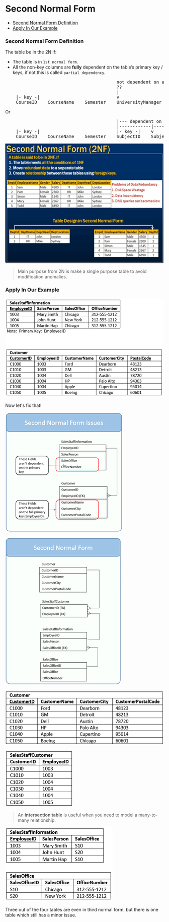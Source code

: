 # Second Normal Form

* [Second Normal Form Definition](#second-normal-form-definition)
* [Apply In Our Example](#apply-in-our-example)

### Second Normal Form Definition
The table be in the 2N if:
* The table is in `1st normal form`.
* All the non-key columns are **fully** dependent on the table’s primary key / keys, if not this is called `partial dependency`.

<pre>
                                          not dependent on any primary keys
                                          ??
                                          |
    |- key -|                             v
    CourseID    CourseName    Semester    UniversityManager
</pre>
Or
<pre>
                                          |--- dependent on one key ---|
                                          |------------|---------------|
    |- key -|                             |- key -|    v               v
    CourseID    CourseName    Semester    SubjectID    SubjectName    SubjectGrade
</pre>

![Table Not Normalized](../images/data-modeling/N2-summary.png)

> Main purpose from 2N is make a single purpose table to avoid modification anomalies.

### Apply In Our Example

![Table Not Normalized](../images/data-modeling/FirstNormalFormDataExample.png)

Now let's fix that!

![Table Not Normalized](../images/data-modeling/SecondNormalFormIssues.png)

![Table Not Normalized](../images/data-modeling/SecondNormalFormDataModel.png)

![Table Not Normalized](../images/data-modeling/SecondNormalFormSampleData1.png)

![Table Not Normalized](../images/data-modeling/SecondNormalFormSampleData2.png)

> An **intersection table** is useful when you need to model a many-to-many relationship.

![Table Not Normalized](../images/data-modeling/SecondNormalFormSampleData3.png)

Three out of the four tables are even in third normal form, but there is one table which still has a minor issue.
